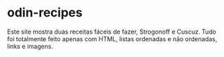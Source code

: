 # odin-recipes
Este site mostra duas receitas fáceis de fazer, Strogonoff e Cuscuz. Tudo foi totalmente feito apenas com HTML, listas ordenadas e não ordenadas, links e imagens.